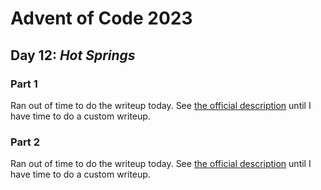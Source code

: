 # Advent of Code 2023
## Day 12: *Hot Springs*

### Part 1

Ran out of time to do the writeup today. See [the official description](https://adventofcode.com/2023/day/12) until I have time to do a custom writeup.

### Part 2

Ran out of time to do the writeup today. See [the official description](https://adventofcode.com/2023/day/12) until I have time to do a custom writeup.